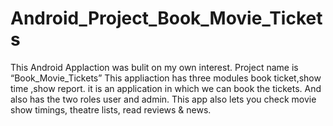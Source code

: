 # Android_Project_Book_Movie_Tickets
This Android Applaction was bulit on my own interest.
Project name is   “Book_Movie_Tickets”
This appliaction has three modules book ticket,show time ,show report.
it is an application in which we can book the tickets.
And also has the two roles user and admin.
This app also lets you check movie show
timings, theatre lists, read reviews & news.



